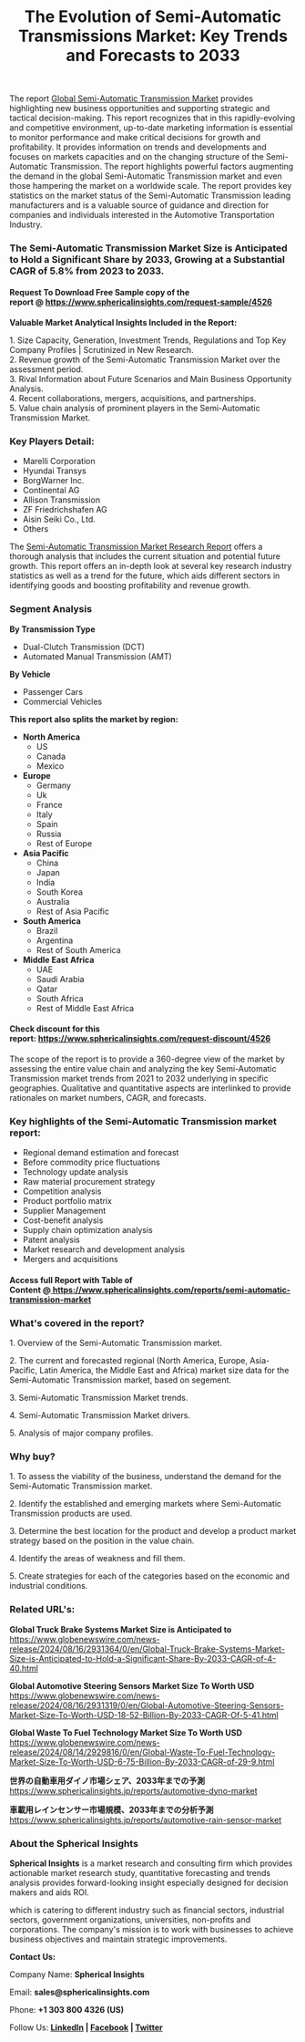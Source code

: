 <h1 style="text-align: center;">The Evolution of Semi-Automatic Transmissions Market: Key Trends and Forecasts to 2033</h1>
<p>&nbsp;</p>
<p>The report&nbsp;<a href="https://www.sphericalinsights.com/reports/semi-automatic-transmission-market" target="_blank" rel="noopener noreferrer">Global Semi-Automatic Transmission Market</a>&nbsp;provides highlighting new business opportunities and supporting strategic and tactical decision-making. This report recognizes that in this rapidly-evolving and competitive environment, up-to-date marketing information is essential to monitor performance and make critical decisions for growth and profitability. It provides information on trends and developments and focuses on markets capacities and on the changing structure of the Semi-Automatic Transmission. The report highlights powerful factors augmenting the demand in the global Semi-Automatic Transmission market and even those hampering the market on a worldwide scale. The report provides key statistics on the market status of the Semi-Automatic Transmission leading manufacturers and is a valuable source of guidance and direction for companies and individuals interested in the Automotive Transportation Industry.</p>
<h3>The Semi-Automatic Transmission Market Size is Anticipated to Hold a Significant Share by 2033, Growing at a Substantial CAGR of 5.8% from 2023 to 2033.</h3>
<h4>Request To Download Free Sample copy of the report&nbsp;@&nbsp;<a href="https://www.sphericalinsights.com/request-sample/4526" target="_blank" rel="noopener noreferrer">https://www.sphericalinsights.com/request-sample/4526</a></h4>
<p><strong>Valuable Market Analytical Insights Included in the Report:</strong></p>
<p>1. Size Capacity, Generation, Investment Trends, Regulations and Top Key Company Profiles | Scrutinized in New Research.<br />2. Revenue growth of the Semi-Automatic Transmission Market over the assessment period.<br />3. Rival Information about Future Scenarios and Main Business Opportunity Analysis.<br />4. Recent collaborations, mergers, acquisitions, and partnerships.<br />5. Value chain analysis of prominent players in the Semi-Automatic Transmission Market.</p>
<h3><strong>Key Players Detail:</strong></h3>
<ul>
<li>Marelli Corporation</li>
<li>Hyundai Transys</li>
<li>BorgWarner Inc.</li>
<li>Continental AG</li>
<li>Allison Transmission</li>
<li>ZF Friedrichshafen AG</li>
<li>Aisin Seiki Co., Ltd.</li>
<li>Others</li>
</ul>
<p>The&nbsp;<a href="https://www.sphericalinsights.com/reports/semi-automatic-transmission-market" target="_blank" rel="noopener noreferrer">Semi-Automatic Transmission Market Research Report</a>&nbsp;offers a thorough analysis that includes the current situation and potential future growth. This report offers an in-depth look at several key research industry statistics as well as a trend for the future, which aids different sectors in identifying goods and boosting profitability and revenue growth.</p>
<h3><strong>Segment Analysis</strong></h3>
<p><strong>By Transmission Type</strong></p>
<ul>
<li>Dual-Clutch Transmission (DCT)</li>
<li>Automated Manual Transmission (AMT)</li>
</ul>
<p><strong>By Vehicle</strong></p>
<ul>
<li>Passenger Cars</li>
<li>Commercial Vehicles</li>
</ul>
<p><strong>This report also splits the market by region:</strong></p>
<ul>
<li><strong>North America</strong>
<ul>
<li>US</li>
<li>Canada</li>
<li>Mexico</li>
</ul>
</li>
<li><strong>Europe</strong>
<ul>
<li>Germany</li>
<li>Uk</li>
<li>France</li>
<li>Italy</li>
<li>Spain</li>
<li>Russia</li>
<li>Rest of Europe</li>
</ul>
</li>
<li><strong>Asia Pacific</strong>
<ul>
<li>China</li>
<li>Japan</li>
<li>India</li>
<li>South Korea</li>
<li>Australia</li>
<li>Rest of Asia Pacific</li>
</ul>
</li>
<li><strong>South America</strong>
<ul>
<li>Brazil</li>
<li>Argentina</li>
<li>Rest of South America</li>
</ul>
</li>
<li><strong>Middle East Africa</strong>
<ul>
<li>UAE</li>
<li>Saudi Arabia</li>
<li>Qatar</li>
<li>South Africa</li>
<li>Rest of Middle East Africa</li>
</ul>
</li>
</ul>
<h4>Check discount for this report:&nbsp;<a href="https://www.sphericalinsights.com/request-discount/4526" target="_blank" rel="noopener noreferrer">https://www.sphericalinsights.com/request-discount/4526</a></h4>
<p>The scope of the report is to provide a 360-degree view of the market by assessing the entire value chain and analyzing the key Semi-Automatic Transmission market trends from 2021 to 2032 underlying in specific geographies. Qualitative and quantitative aspects are interlinked to provide rationales on market numbers, CAGR, and forecasts.</p>
<h3><strong>Key highlights of the Semi-Automatic Transmission market report:</strong></h3>
<ul>
<li>Regional demand estimation and forecast</li>
<li>Before commodity price fluctuations</li>
<li>Technology update analysis</li>
<li>Raw material procurement strategy</li>
<li>Competition analysis</li>
<li>Product portfolio matrix</li>
<li>Supplier Management</li>
<li>Cost-benefit analysis</li>
<li>Supply chain optimization analysis</li>
<li>Patent analysis</li>
<li>Market research and development analysis</li>
<li>Mergers and acquisitions</li>
</ul>
<h4>Access full Report with Table of Content&nbsp;@<a href="https://www.sphericalinsights.com/reports/semi-automatic-transmission-market" target="_blank" rel="noopener noreferrer">&nbsp;https://www.sphericalinsights.com/reports/semi-automatic-transmission-market</a></h4>
<h3><strong>What's covered in the report?</strong></h3>
<p>1. Overview of the Semi-Automatic Transmission market.</p>
<p>2. The current and forecasted regional (North America, Europe, Asia-Pacific, Latin America, the Middle East and Africa) market size data for the Semi-Automatic Transmission market, based on segement.</p>
<p>3. Semi-Automatic Transmission Market trends.</p>
<p>4. Semi-Automatic Transmission Market drivers.</p>
<p>5. Analysis of major company profiles.</p>
<h3><strong>Why buy?</strong></h3>
<p>1. To assess the viability of the business, understand the demand for the Semi-Automatic Transmission market.</p>
<p>2. Identify the established and emerging markets where Semi-Automatic Transmission products are used.</p>
<p>3. Determine the best location for the product and develop a product market strategy based on the position in the value chain.</p>
<p>4. Identify the areas of weakness and fill them.</p>
<p>5. Create strategies for each of the categories based on the economic and industrial conditions.</p>
<h3><strong>Related URL's:</strong></h3>
<p><strong>Global Truck Brake Systems Market Size is Anticipated to</strong><br /><a href="https://www.globenewswire.com/news-release/2024/08/16/2931364/0/en/Global-Truck-Brake-Systems-Market-Size-is-Anticipated-to-Hold-a-Significant-Share-By-2033-CAGR-of-4-40.html" rel="nofollow">https://www.globenewswire.com/news-release/2024/08/16/2931364/0/en/Global-Truck-Brake-Systems-Market-Size-is-Anticipated-to-Hold-a-Significant-Share-By-2033-CAGR-of-4-40.html</a>&nbsp;</p>
<p><strong>Global Automotive Steering Sensors Market Size To Worth USD</strong><br /><a href="https://www.globenewswire.com/news-release/2024/08/16/2931319/0/en/Global-Automotive-Steering-Sensors-Market-Size-To-Worth-USD-18-52-Billion-By-2033-CAGR-Of-5-41.html" rel="nofollow">https://www.globenewswire.com/news-release/2024/08/16/2931319/0/en/Global-Automotive-Steering-Sensors-Market-Size-To-Worth-USD-18-52-Billion-By-2033-CAGR-Of-5-41.html</a>&nbsp;</p>
<p><strong>Global Waste To Fuel Technology Market Size To Worth USD</strong><br /><a href="https://www.globenewswire.com/news-release/2024/08/14/2929816/0/en/Global-Waste-To-Fuel-Technology-Market-Size-To-Worth-USD-6-75-Billion-By-2033-CAGR-of-29-9.html" rel="nofollow">https://www.globenewswire.com/news-release/2024/08/14/2929816/0/en/Global-Waste-To-Fuel-Technology-Market-Size-To-Worth-USD-6-75-Billion-By-2033-CAGR-of-29-9.html</a>&nbsp;</p>
<p><strong>世界の自動車用ダイノ市場シェア、2033年までの予測</strong><br /><a href="https://www.sphericalinsights.jp/reports/automotive-dyno-market" rel="nofollow">https://www.sphericalinsights.jp/reports/automotive-dyno-market</a>&nbsp;</p>
<p><strong>車載用レインセンサー市場規模、2033年までの分析予測</strong><br /><a href="https://www.sphericalinsights.jp/reports/automotive-rain-sensor-market" rel="nofollow">https://www.sphericalinsights.jp/reports/automotive-rain-sensor-market</a>&nbsp;</p>
<h3><strong>About the Spherical Insights</strong></h3>
<p><strong>Spherical Insights</strong>&nbsp;is a market research and consulting firm which provides actionable market research study, quantitative forecasting and trends analysis provides forward-looking insight especially designed for decision makers and aids ROI.</p>
<p>which is catering to different industry such as financial sectors, industrial sectors, government organizations, universities, non-profits and corporations. The company's mission is to work with businesses to achieve business objectives and maintain strategic improvements.</p>
<p><strong>Contact Us:</strong></p>
<p>Company Name:&nbsp;<strong>Spherical Insights</strong></p>
<p>Email:&nbsp;<strong>sales@sphericalinsights.com</strong></p>
<p>Phone:&nbsp;<strong>+1 303 800 4326 (US)</strong></p>
<p>Follow Us:&nbsp;<strong><a href="https://www.linkedin.com/company/spherical-insight/" rel="nofollow"><u>LinkedIn</u></a>&nbsp;|&nbsp;<a href="https://www.facebook.com/sphericalinsights22" rel="nofollow"><u>Facebook</u></a>&nbsp;|&nbsp;<a href="https://twitter.com/SInsights_US" rel="nofollow"><u>Twitter</u></a></strong></p>
